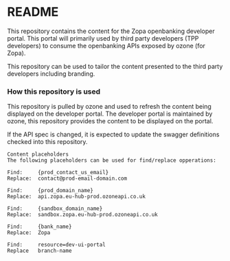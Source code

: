# README #

This repository contains the content for the Zopa openbanking developer portal. This portal
will primarily used by third party developers (TPP developers) to consume the openbanking APIs
exposed by ozone  (for Zopa).

This repository can be used to tailor the content presented to the third party developers including
branding.
### How this repository is used ###

This repository is pulled by ozone and used to refresh the content being displayed on the developer portal.
The developer portal is maintained by ozone, this repository provides the content to be displayed on the portal.

If the API spec is changed, it is expected to update the swagger definitions checked into this repository.

```
Content placeholders
The following placeholders can be used for find/replace opperations:

Find:     {prod_contact_us_email}
Replace:  contact@prod-email-domain.com

Find:     {prod_domain_name}
Replace:  api.zopa.eu-hub-prod.ozoneapi.co.uk

Find:     {sandbox_domain_name}
Replace:  sandbox.zopa.eu-hub-prod.ozoneapi.co.uk

Find:     {bank_name}
Replace:  Zopa

Find:     resource=dev-ui-portal
Replace   branch-name

```
